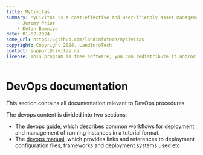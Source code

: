 ```yaml
---
title: MyCivitas
summary: MyCivitas is a cost-effective and user-friendly asset management platform designed specifically for small communities. This comprehensive solution offers an all-inclusive and easy-to-use platform, empowering users to efficiently record and manage their assets within a powerful information system. With MyCivitas, communities can streamline their asset management processes, ensuring a seamless and effective approach to organising and overseeing their valuable resources.
    - Jeremy Prior
    - Ketan Bamniya
date: 01-02-2024
some_url: https://github.com/landinfotech/mycivitas
copyright: Copyright 2024, LandInfoTech
contact: support@civitas.ca
license: This program is free software; you can redistribute it and/or modify it under the terms of the GNU Affero General Public License as published by the Free Software Foundation; either version 3 of the License, or (at your option) any later version.
---
```


# DevOps documentation
<!-- Replace all of the titles with relevant titles -->

This section contains all documentation relevant to DevOps procedures.

The devops content is divided into two sections:

* The [devops guide](guide/index.md), which describes common workflows for deployment and management of running instances in a tutorial format.
* The [devops manual](manual/index.md), which provides links and references to deployment configuration files, frameworks and deployment systems used etc.
